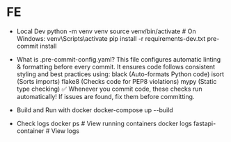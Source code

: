 # FE


- Local Dev
python -m venv venv
source venv/bin/activate  # On Windows: venv\Scripts\activate
pip install -r requirements-dev.txt
pre-commit install

- What is .pre-commit-config.yaml?
This file configures automatic linting & formatting before every commit.
It ensures code follows consistent styling and best practices using:
black (Auto-formats Python code)
isort (Sorts imports)
flake8 (Checks code for PEP8 violations)
mypy (Static type checking)
✅ Whenever you commit code, these checks run automatically! If issues are found, fix them before committing.

- Build and Run with docker
docker-compose up --build

- Check logs
docker ps  # View running containers
docker logs fastapi-container  # View logs


